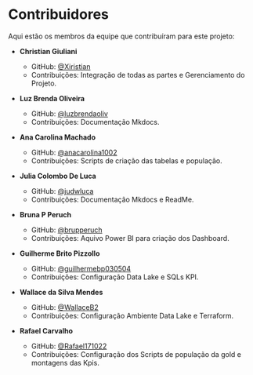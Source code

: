 # Contribuidores

Aqui estão os membros da equipe que contribuíram para este projeto:

- **Christian Giuliani**
  - GitHub: [@Xiristian](https://github.com/Xiristian)
  - Contribuições: Integração de todas as partes e Gerenciamento do Projeto.

- **Luz Brenda Oliveira**
  - GitHub: [@luzbrendaoliv](https://github.com/luzbrendaoliv)
  - Contribuições: Documentação Mkdocs.

- **Ana Carolina Machado**
  - GitHub: [@anacarolina1002](https://github.com/anacarolina1002)
  - Contribuições:  Scripts de criação das tabelas e população.

- **Julia Colombo De Luca**
  - GitHub: [@judwluca](https://github.com/judwluca)
  - Contribuições: Documentação Mkdocs e ReadMe.

- **Bruna P Peruch**
  - GitHub: [@brupperuch](https://github.com/brupperuch)
  - Contribuições: Aquivo Power BI para criação dos Dashboard.

- **Guilherme Brito Pizzollo**
  - GitHub: [@guilhermebp030504](https://github.com/guilhermebp030504)
  - Contribuições: Configuração Data Lake e SQLs KPI.

- **Wallace da Silva Mendes**
  - GitHub: [@WallaceB2](https://github.com/WallaceB2)
  - Contribuições: Configuração Ambiente Data Lake e Terraform.

- **Rafael Carvalho**
  - GitHub: [@Rafael171022](https://github.com/Rafael171022)
  - Contribuições: Configuração dos Scripts de população da gold e montagens das Kpis.

